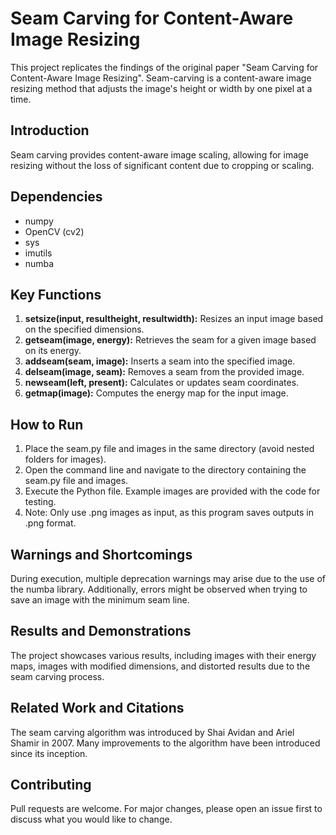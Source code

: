 # Seam Carving for Content-Aware Image Resizing
This project replicates the findings of the original paper "Seam Carving for Content-Aware Image Resizing". Seam-carving is a content-aware image resizing method that adjusts the image's height or width by one pixel at a time.

## Introduction
Seam carving provides content-aware image scaling, allowing for image resizing without the loss of significant content due to cropping or scaling.

## Dependencies
* numpy
* OpenCV (cv2)
* sys
* imutils
* numba

## Key Functions
1. __setsize(input, resultheight, resultwidth):__ Resizes an input image based on the specified dimensions.
2. __getseam(image, energy):__ Retrieves the seam for a given image based on its energy.
3. __addseam(seam, image):__ Inserts a seam into the specified image.
4. __delseam(image, seam):__ Removes a seam from the provided image.
5. __newseam(left, present):__ Calculates or updates seam coordinates.
6. __getmap(image):__ Computes the energy map for the input image.

## How to Run
1. Place the seam.py file and images in the same directory (avoid nested folders for images).
2. Open the command line and navigate to the directory containing the seam.py file and images.
3. Execute the Python file. Example images are provided with the code for testing.
4. Note: Only use .png images as input, as this program saves outputs in .png format.

## Warnings and Shortcomings
During execution, multiple deprecation warnings may arise due to the use of the numba library. Additionally, errors might be observed when trying to save an image with the minimum seam line.

## Results and Demonstrations
The project showcases various results, including images with their energy maps, images with modified dimensions, and distorted results due to the seam carving process.

## Related Work and Citations
The seam carving algorithm was introduced by Shai Avidan and Ariel Shamir in 2007. Many improvements to the algorithm have been introduced since its inception.

## Contributing

Pull requests are welcome. For major changes, please open an issue first
to discuss what you would like to change.
